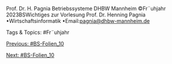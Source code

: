 Prof. Dr. H. Pagnia Betriebssysteme
DHBW Mannheim ©Fr¨uhjahr 2023BSWichtiges zur Vorlesung
Prof. Dr. Henning Pagnia
•Wirtschaftsinformatik
•Email:pagnia@dhbw-mannheim.de

   Tags & Topics:
   #Fr¨uhjahr

[Previous: #BS-Folien_10](BS-Folien_10.md)

[Next: #BS-Folien_10](BS-Folien_10.md)